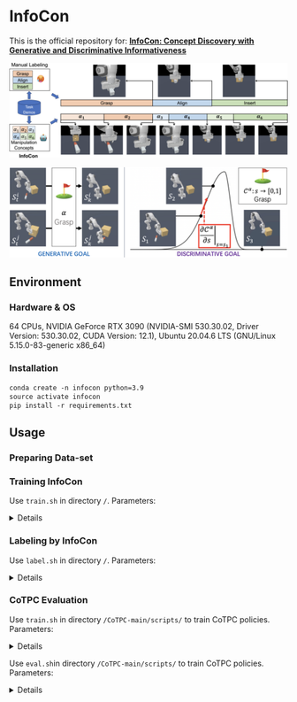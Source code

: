 # InfoCon
This is the official repository for: **[InfoCon: Concept Discovery with Generative and Discriminative Informativeness](https://openreview.net/forum?id=g6eCbercEc&referrer=%5BAuthor%20Console%5D(%2Fgroup%3Fid%3DICLR.cc%2F2024%2FConference%2FAuthors%23your-submissions))**

<p align="center">
  <img src='github_teaser/infocon.png' width="700"><br>
</p>
<p align="center">
  <img src='github_teaser/gg_and_dg.jpg' width="700"><br>
</p>

## Environment
### Hardware & OS

64 CPUs, NVIDIA GeForce RTX 3090 (NVIDIA-SMI 530.30.02, Driver Version: 530.30.02, CUDA Version: 12.1), Ubuntu 20.04.6 LTS (GNU/Linux 5.15.0-83-generic x86_64)
### Installation

```
conda create -n infocon python=3.9
source activate infocon
pip install -r requirements.txt
```

## Usage

### Preparing Data-set

### Training InfoCon
Use `train.sh` in directory `/`. Parameters:
<details>

`n_iters` Number of training iterations.

`batch_size` Batch size.

`init_lr` The initial learning rate.

`weight_decay` Weight decay coefficient.

`beta1` Beta1 in the AdamW optimizer.

`beta2` Beta2 in the AdamW optimizer.

`dropout` Dropout probability.

`lr_schedule` Learning rate schedule. Selection: `CosineAnnealingLRWarmup`, `MultiStepLR`

`t_warmup` (Make sure you're using `CosineAnnealingLRWarmup`) Number of warming-up iterations

`milestones` (Make sure you're using `MultiStepLR`) Number of iterations before decay lr

`gamma` (Make sure you're using `MultiStepLR`) Decay of lr after each milestone step

`n_head` Number of attention heads.

`n_embd` Hidden feature dimension.

`dim_key` Hidden feature dimension.

`dim_e` Hidden feature dimension.

`n_key_layer` Number of attention layers in KeyNet.

`n_rec_layer` Number of attention layers in RecNet.

`n_future_layer` Number of attention layers in FutureNet.

`vq_n_e` How many kinds of keys in the key_book.

`vq_use_r` Use learnable radius of prototype.

`vq_coe_ema` type=str default='0.95' ema moving rate.

`vq_ema_ave` action='store_true' average or not

`KT` type=str default='1.0' Temperature for classifier

`vq_use_ft_emb` action='store_true' use frequent time step embedding

`vq_use_st_emb` action='store_true' use spherical time step embedding

`vq_st_emb_rate` default='1.2' type=str division rate for time sphere embedding

`vq_coe_r_l1` default='0.0' type=str l1 regularization on length of every prototype

`vq_use_prob_sel_train` action='store_true' If true, using prob sample when training

`vq_use_timestep_appeal` action='store_true' If true, prototype will move close to time in time interval

`coe_cluster` default='0.1' type=str cluster weight

`coe_rec` default='1.0' type=str reconstruction weight from key_soft

`use_decay_mask_rate` action='store_true' mask cluster item when it's policy is too large

`sa_type` default='gpt' type=str choices=['gpt', 'egpt', 'egpthn', 'resfc', 'hn'] type of sa_net

`n_state_layer` default=1 type=int Number of layers for state prediction in SANet

`n_action_layer` default=1 type=int Number of layers (after state prediction) for action prediction in SANet

`use_pos_emb` action='store_true', if True, use key energy gradient to evaluate effect of key states, only use when resfc

`use_skip` action='store_true' if True, use skip connection for HN generated net when using HN

`use_future_state` action='store_true' if True, we will append the future states

`model_name` default='TEST' type=str Model name (for storing ckpts).
    
`from_model_name` default='' type=str Name of the pretrained module.

`from_ckpt` default=-1 type=int Ckpt of pretrained module.

`task` type=str default='PegInsertionSide-v0' Task (env-id) in ManiSkill2.

`control_mode` type=str default='pd_joint_delta_pos' Control mode used in envs from ManiSkill2.

`obs_mode` type=str default='state' State mode used in envs from ManiSkill2.

`seed` default=0 type=int Random seed for data spliting.

`num_traj` default=-1 type=int Number of training trajectories.

`context_length` type=int default=60 Context size of CoTPC (the maximium length of sequences sampled from demo trajectories in training).

`min_seq_length` type=int default=60 Mininum length of sequences sampled from demo trajectories in training.

`save_every` default=10 type=int Save module every [input] epoch.

`log_every` default=10 type=int log metrics every [input] iters.

`num_workers` default=5 type=int A positive number for fast async data loading.

`multiplier` type=int default=52 Duplicate the dataset to reduce data loader overhead.

`train_half` action='store_true' train half (do not optimize gen goal loss)

`train_mode` default='scratch' type=str training mode

</details>

### Labeling by InfoCon
Use `label.sh` in directory `/`. Parameters:
<details>

`task` type=str default='PegInsertionSide-v0' Task (env-id) in ManiSkill2.

`control_mode` type=str default='pd_joint_delta_pos' Control mode used in envs from ManiSkill2.

`obs_mode` type=str default='state' State mode used in envs from ManiSkill2.

`seed` default=0 type=int Random seed for data spliting.

`n_traj` default=100 type=int num of validation trajectory.

`model_name` default='' type=str Model name to be loaded.

`from_ckpt` default=-1 type=int Ckpt of the module to be loaded.

`pause` action='store_true' debug

`key_name` default="keys.txt" str file name of labeled out key states.
</details>

### CoTPC Evaluation

Use `train.sh` in directory `/CoTPC-main/scripts/` to train CoTPC policies. Parameters:
<details>

`n_iters` default=1_600_000 type=int Number of training iterations

`batch_size` default=256 type=int Batch size

`init_lr` default='5e-4' type=str The initial learning rate

`weight_decay` default='0' type=str Weight decay coefficient

`beta1` default='0.9' type=str Beta1 in the Adam optimizer

`beta2` default='0.95' type=str Beta2 in the Adam optimizer

`dropout` default='0.0' type=str Dropout probability

`lr_schedule` default='cos_decay_with_warmup' type=str The learning rate schedule.

`key_state_coeff` default=0.0 type=float Coefficient for the key state prediction loss.

`model_type` type=str default='s+a+cot' Model type for the CoTPC model (see GPTConfig).

`vq_n_e` type=int default=10 Length of code book (number of entries) back in AutoCoT. Transform it into key_states and key_state_loss, which will cover the effect of other two args

`key_states` type=str default='a' Which key states to use (see GPTConfig for the spec. format).

`key_state_loss` default='' type=str Features out of what attention layers to use for key state prediction losses (see GPTConfig for the spec. format).

`cot_decoder` type=str default='256' Specs of the CoT decoder.

`model_name` default='' type=str Model name (for storing ckpts).

`from_model_name` default='' type=str Name of the pretrained model.

`from_ckpt` default=-1 type=int Ckpt of pretrained model.

`task` type=str default='PickCube-v0' Task (env-id) in ManiSkill2.

`control_mode` type=str default='pd_joint_delta_pos', Control mode used in envs from ManiSkill2.

`obs_mode` type=str default='state' State mode used in envs from ManiSkill2.

`seed` default=0 type=int Random seed for data spliting

`num_traj` default=-1 type=int Number of training trajectories.

`context_length` type=int default=60 Context size of CoTPC (the maximium length of sequences sampled from demo trajectories in training).

`min_seq_length` type=int default=60 Mininum length of sequences sampled from demo trajectories in training.

`save_every` default=40000 type=int Save model every ? iters.

`log_every` default=2000 type=int log metrics every ? iters.

`n_layer` default=4 type=int Number of attention layers.

`n_head` default=8 type=int Number of attention heads.

`n_embd` default=128 type=int Hidden feature dimension.

`num_workers` default=2 type=int A positive number for fast async data loading.

`multiplier` type=int default=20 Duplicate the dataset to reduce data loader overhead.

`keys_name` type=str default="keys.txt" Duplicate the dataset to reduce data loader overhead.

</details>

Use `eval.sh`in directory `/CoTPC-main/scripts/` to train CoTPC policies. Parameters:
<details>

`task` type=str default='PickCube-v0' Task (env-id) in ManiSkill2.

`control_mode` type=str default='pd_joint_delta_pos' Control mode used in envs from ManiSkill2.

`obs_mode` type=str default='state' State mode used in envs from ManiSkill2.

`seed` default=0 type=int, Random seed for data spliting.

`model_name` default='' type=str Model name to be loaded.

`from_ckpt` default=-1 type=int Ckpt of the model to be loaded.

`eval_max_steps` default=200 type=int Max steps allowed in eval.

`cot_decoder` type=str default='256' Specs of the CoT decoder.

`n_env` type=int default=25 Num of process for eval.

</details>


<!--
## CoTPC-main/
relates to CoTPC downstream policies.
* **data**: ManiSkill2 data-set.
* **maniskill2_patches**: Some patching code in ManiSkill2 for CoTPC logs. Refer to CoTPC GitHub Repo for details...
* **scripts**: bash scripts for CoTPC training and evaluation.
* **src**: src code related to CoTPC policies.
* **save_model**: checkpoints of CoTPC policies.
## src/
includes the codes of InfoCon, where
* **modules** includes the used DNN modules
  * **GPT.py**: Transformers used in InfoCon
  * **VQ.py**: VQ-VAE used in InfoCon. It is a little bit different from vanilla VQ-VAE. We've tried many kinds of design. Currently we are using **VQClassifierNNTime**.
  * **module_util.py**: Other modules, like some MLPs, time step embedding modules.
  * (currently other source file are unused)
* **autocot.py**: construct different modules into whole InfoCon. Refer to it for the main pipeline of InfoCon.
* **data.py**: load data.
* **vec_env.py**: Relate to ManiSkill2. Vectorize Environments.
* **train.py**: python scripts for InfoCon training.
* **path.py**: log of data and checkpoint file paths.
* **callbacks.py**: Customized Callbacks for PyTorch Lightning training of InfoCon.
* **label.py**: python scripts for labeling key states. Labeled out key states will be stored as .txt file in **CoTPC-main/data/$TASK_DIR$**.
* **his.py**: calculate Human Intuition Score (HIS) when given labeled out key states.
* **util.py**: other modules and functions.
-->


